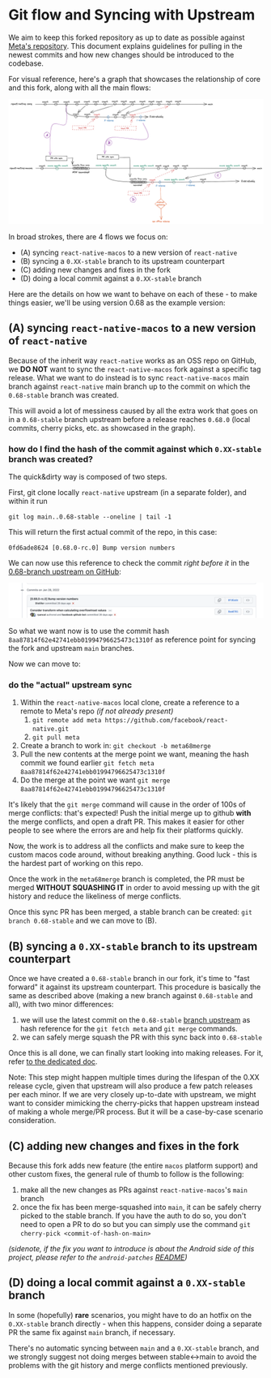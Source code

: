 
# Git flow and Syncing with Upstream

We aim to keep this forked repository as up to date as possible against [Meta's repository](https://github.com/facebook/react-native). This document explains guidelines for pulling in the newest commits and how new changes should be introduced to the codebase.

For visual reference, here's a graph that showcases the relationship of core and this fork, along with all the main flows:

![React Native macos git flow](./graphs/RNmacosGITFLOW.png "React Native macos git flow")

In broad strokes, there are 4 flows we focus on:

* (A) syncing `react-native-macos` to a new version of `react-native`
* (B) syncing a `0.XX-stable` branch to its upstream counterpart
* (C) adding new changes and fixes in the fork
* (D) doing a local commit against a `0.XX-stable` branch

Here are the details on how we want to behave on each of these - to make things easier, we'll be using version 0.68 as the example version:

## (A) syncing `react-native-macos` to a new version of `react-native`

Because of the inherit way `react-native` works as an OSS repo on GitHub, we **DO NOT** want to sync the `react-native-macos` fork against a specific tag release.
What we want to do instead is to sync `react-native-macos` main branch against `react-native` main branch up to the commit on which the `0.68-stable` branch was created.

This will avoid a lot of messiness caused by all the extra work that goes on in a `0.68-stable` branch upstream before a release reaches `0.68.0` (local commits, cherry picks, etc. as showcased in the graph).

### how do I find the hash of the commit against which `0.XX-stable` branch was created?

The quick&dirty way is composed of two steps.

First, git clone locally `react-native` upstream (in a separate folder), and within it run
```
git log main..0.68-stable --oneline | tail -1
```
This will return the first actual commit of the repo, in this case:
```
0fd6ade8624 [0.68.0-rc.0] Bump version numbers
```

We can now use this reference to check the commit *right before it* in the [0.68-branch upstream on GitHub](https://github.com/facebook/react-native/tree/0.68-stable):

![git history for upstream 68](./graphs/git-history-example.png "git history for upstream 68")

So what we want now is to use the commit hash `8aa87814f62e42741ebb01994796625473c1310f` as reference point for syncing the fork and upstream `main` branches.

Now we can move to:

### do the "actual" upstream sync

1. Within the `react-native-macos` local clone, create a reference to a remote to Meta's repo *(if not already present)*
    1. `git remote add meta https://github.com/facebook/react-native.git`
    2. `git pull meta`
2. Create a branch to work in: `git checkout -b meta68merge`
3. Pull the new contents at the merge point we want, meaning the hash commit we found earlier `git fetch meta 8aa87814f62e42741ebb01994796625473c1310f`
4. Do the merge at the point we want `git merge 8aa87814f62e42741ebb01994796625473c1310f`

It's likely that the `git merge` command will cause in the order of 100s of merge conflicts: that's expected! Push the initial merge up to github **with** the merge conflicts, and open a draft PR. This makes it easier for other people to see where the errors are and help fix their platforms quickly.

Now, the work is to address all the conflicts and make sure to keep the custom macos code around, without breaking anything. Good luck - this is the hardest part of working on this repo.

Once the work in the `meta68merge` branch is completed, the PR must be merged **WITHOUT SQUASHING IT** in order to avoid messing up with the git history and reduce the likeliness of merge conflicts.

Once this sync PR has been merged, a stable branch can be created: `git branch 0.68-stable` and we can move to (B).

## (B) syncing a `0.XX-stable` branch to its upstream counterpart

Once we have created a `0.68-stable` branch in our fork, it's time to "fast forward" it against its upstream counterpart. This procedure is basically the same as described above (making a new branch against `0.68-stable` and all), with two minor differences:

1. we will use the latest commit on the `0.68-stable` [branch upstream](https://github.com/facebook/react-native/commits/0.68-stable) as hash reference for the `git fetch meta` and `git merge` commands.
2. we can safely merge squash the PR with this sync back into `0.68-stable`

Once this is all done, we can finally start looking into making releases. For it, refer [to the dedicated doc](./Releases.md).

Note: This step might happen multiple times during the lifespan of the 0.XX release cycle, given that upstream will also produce a few patch releases per each minor. If we are very closely up-to-date with upstream, we might want to consider mimicking the cherry-picks that happen upstream instead of making a whole merge/PR process. But it will be a case-by-case scenario consideration.

## (C) adding new changes and fixes in the fork

Because this fork adds new feature (the entire `macos` platform support) and other custom fixes, the general rule of thumb to follow is the following:

1. make all the new changes as PRs against `react-native-macos`'s `main` branch
2. once the fix has been merge-squashed into `main`, it can be safely cherry picked to the stable branch. If you have the auth to do so, you don't need to open a PR to do so but you can simply use the command `git cherry-pick <commit-of-hash-on-main>`

*(sidenote, if the fix you want to introduce is about the Android side of this project, please refer to the `android-patches` [README](./../android-patches/README.md))*

## (D) doing a local commit against a `0.XX-stable` branch

In some (hopefully) **rare** scenarios, you might have to do an hotfix on the `0.XX-stable` branch directly - when this happens, consider doing a separate PR the same fix against `main` branch, if necessary.

There's no automatic syncing between `main` and a `0.XX-stable` branch, and we strongly suggest not doing merges between stable<->main to avoid the problems with the git history and merge conflicts mentioned previously.
